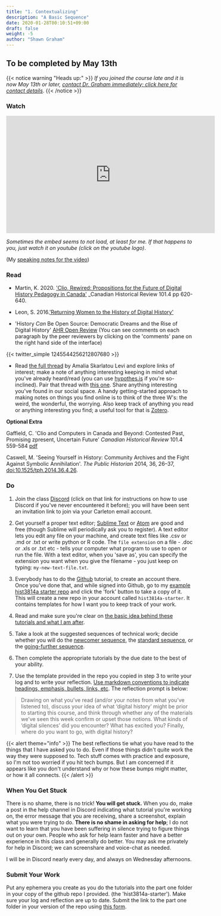 ```yaml
---
title: "1. Contextualizing"
description: "A Basic Sequence"
date: 2020-01-28T00:10:51+09:00
draft: false
weight: -5
author: "Shawn Graham"
---
```


## To be completed by May 13th

{{< notice warning "Heads up:" >}}
_If you joined the course late and it is now May 13th or later, [contact Dr. Graham immediately; click here for contact details](/docs/6-contact/)_.
{{< /notice >}}

### Watch

<div align="center"><iframe width="560" height="315" src="https://www.youtube.com/embed/QMnUxUNDaWM" title="YouTube video player" frameborder="0" allow="accelerometer; autoplay; clipboard-write; encrypted-media; gyroscope; picture-in-picture" allowfullscreen></iframe></div>

_Sometimes the embed seems to not load, at least for me. If that happens to you, just watch it on youtube (click on the youtube logo)_.

(My [speaking notes for the video](/data/part-one-text.md))

### Read

+ Martin, K. 2020. ['Clio, Rewired: Propositions for the Future of Digital History Pedagogy in Canada'](/data/martin_project_muse_777494.pdf) _Canadian Historical Review 101.4 pp 620-640.

+ Leon, S. 2016.['Returning Women to the History of Digital History'](http://www.6floors.org/bracket/2016/03/07/returning-women-to-the-history-of-digital-history/)

+ 'History _Can_ Be Open Source: Democratic Dreams and the Rise of Digital History' [AHR Open Review](https://ahropenreview.com/HistoryCanBeOpenSource/manuscript/) (You can see comments on each paragraph by the peer reviewers by clicking on the 'comments' pane on the right hand side of the interface)

{{< twitter_simple 1245544256212807680 >}}

+ Read [the full thread](https://twitter.com/amaliasl/status/1245544256212807680) by Amalia Skarlatou Levi and explore links of interest; make a note of anything interesting keeping in mind what you've already heard/read (you can use [hypothes.is](/tutorials/hypothesis) if you're so-inclined). Pair that thread with [this one](https://twitter.com/amaliasl/status/1270183394526154753). Share anything interesting you've found in our social space. A handy getting-started approach to making notes on things you find online is to think of the three W's: the weird, the wonderful, the worrying. Also keep track of anything you read or anything interesting you find; a useful tool for that is [Zotero](/tutorials/zotero).

**Optional Extra**

Gaffield, C. 'Clio and Computers in Canada and Beyond: Contested Past, Promising zpresent, Uncertain Future' _Canadian Historical Review_ 101.4 559-584 [pdf](/data/gaffield.pdf)

Caswell, M. 'Seeing Yourself in History: Community Archives and the Fight Against Symbolic Annihilation'. _The Public Historian_ 2014, 36, 26–37, [doi:10.1525/tph.2014.36.4.26](http://digitalrhetoricandnetworkedcomposition.web.unc.edu/files/2016/01/caswell-seeing-yourself-in-history.pdf).

### Do

1. Join the class [Discord](/tutorials/discord/) (click on that link for instructions on how to use Discord if you've never encountered it before); you will have been sent an invitation link to join via your Carleton email account.

2. Get yourself a proper text editor; [Sublime Text](https://www.sublimetext.com/) or [Atom](https://atom.io) are good and free (though Sublime will periodically ask you to register). A text editor lets you edit any file on your machine, and create text files like .csv or .md or .txt or write python or R code. The `file extension` on a file - .doc or .xls or .txt etc - tells your computer what program to use to open or run the file. With a text editor, when you 'save as', you can specify the extension you want when you give the filename - you just keep on typing: `my-new-text-file.txt`.

3. Everybody has to do the [Github](/tutorials/github/) tutorial, to create an account there. Once you've done that, and while signed into Github, go to my [example hist3814a starter repo](https://github.com/shawngraham/hist3814a-starter) and click the 'fork' button to take a copy of it. This will create a new repo in your account called `hist3814a-starter`. It contains templates for how I want you to keep track of your work.

4. Read and make sure you're clear on [the basic idea behind these tutorials and what I am after](tutorials/1-basic-progression/#introduction).

5. Take a look at the suggested sequences of technical work; decide whether you will do the [newcomer sequence](tutorials/1-basic-progression/#newcomer-sequence), the [standard sequence](tutorials/1-basic-progression/#standard-sequence), or the [going-further sequence](tutorials/1-basic-progression/#going-further-sequence).

6. Then complete the appropriate tutorials by the due date to the best of your ability.

7. Use the template provided in the repo you copied in step 3 to write your log and to write your reflection. [Use markdown conventions to indicate headings, emphasis, bullets, links, etc](https://github.com/adam-p/markdown-here/wiki/Markdown-Cheatsheet). The reflection prompt is below:

> Drawing on what you’ve read (and/or your notes from what you’ve listened to), discuss your idea of what ‘digital history’ might be prior to starting this course, and think through whether any of the materials we’ve seen this week confirm or upset those notions. What kinds of ‘digital silences’ did you encounter? What has excited you? Finally, where do you want to go, with digital history?

{{< alert theme="info" >}}
The best reflections tie what you have read to the things that I have asked you to do. Even if those things didn't quite work the way they were supposed to. Tech stuff comes with practice and exposure, so I'm not too worried if you hit tech bumps. But I am concerned if it appears like you don't understand why or how these bumps might matter, or how it all connects.
{{< /alert >}}

### When You Get Stuck

There is no shame, there is no trick! **You will get stuck.** When you do, make a post in the help channel in Discord indicating what tutorial you're working on, the error message that you are receiving, share a screenshot, explain what you were trying to do. **There is no shame in asking for help**; I do not want to learn that you have been suffering in silence trying to figure things out on your own. People who ask for help learn faster and have a better experience in this class and generally do better. You may ask me privately for help in Discord; we can screenshare and voice-chat as needed.

I will be in Discord nearly every day, and always on Wednesday afternoons.

### Submit Your Work

Put any ephemera you create as you do the tutorials into the part one folder in your copy of the github repo I provided. (the 'hist3814a-starter'). Make sure your log and reflection are up to date. Submit the link to the part one folder in your version of the repo using [this form](https://forms.gle/mEqh72LLR5vCqknW6).

